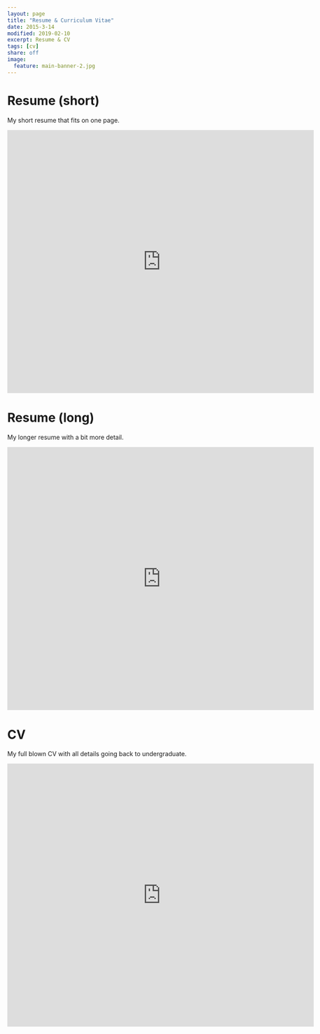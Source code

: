 ```yaml
---
layout: page
title: "Resume & Curriculum Vitae"
date: 2015-3-14
modified: 2019-02-10
excerpt: Resume & CV
tags: [cv]
share: off
image:
  feature: main-banner-2.jpg
---
```


# Resume (short)

My short resume that fits on one page.

<iframe
    src="https://docs.google.com/viewer?srcid=1GLm6oOyI9tQXBnyPRwpHssoLn1NyDgHg&pid=explorer&efh=false&a=v&chrome=false&embedded=true" 
    width="700" 
    height="600" 
    style="border: none;">
</iframe>


# Resume (long)

My longer resume with a bit more detail.

<iframe
    src="https://docs.google.com/viewer?srcid=0B9aId9jAWLcQa01sS1BaSGhobGs&pid=explorer&efh=false&a=v&chrome=false&embedded=true" 
    width="700" 
    height="600" 
    style="border: none;">
</iframe>


# CV

My full blown CV with all details going back to undergraduate.

<iframe
    src="https://docs.google.com/viewer?srcid=0B9aId9jAWLcQejdJQ3JxS0k1TmM&pid=explorer&efh=false&a=v&chrome=false&embedded=true" 
    width="700" 
    height="600" 
    style="border: none;">
</iframe>

